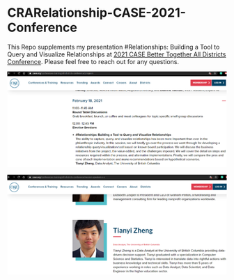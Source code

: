 # CRARelationship-CASE-2021-Conference
This Repo supplements my presentation #Relationships: Building a Tool to Query and Visualize Relationships at [2021 CASE Better Together All Districts Conference](https://www.case.org/conferences-training/all-districts-conference/program). Please feel free to reach out for any questions.

![Session Info](https://github.com/tianyica/CRARelationship-CASE-2021-Conference/blob/main/CASE-Presentation.PNG)

![Session Speaker](https://github.com/tianyica/CRARelationship-CASE-2021-Conference/blob/main/CASE-Speaker.PNG)
